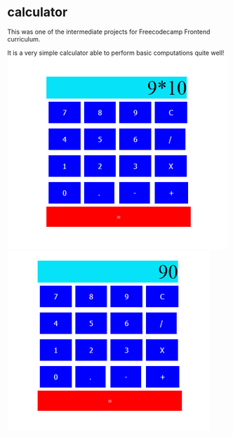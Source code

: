# calculator
This was one of the intermediate projects for Freecodecamp Frontend curriculum. 

It is a very simple calculator able to perform basic computations quite well! 
![alt text](https://github.com/AndreusSH/calculator/blob/master/Calculator1.PNG)
![alt text](https://github.com/AndreusSH/calculator/blob/master/Calculator2.PNG)
